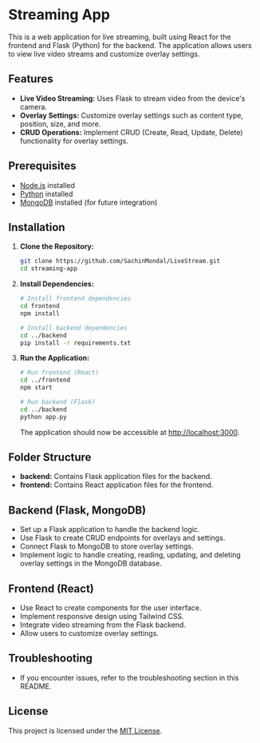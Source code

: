 # Streaming App

This is a web application for live streaming, built using React for the frontend and Flask (Python) for the backend. The application allows users to view live video streams and customize overlay settings.

## Features

- **Live Video Streaming:** Uses Flask to stream video from the device's camera.
- **Overlay Settings:** Customize overlay settings such as content type, position, size, and more.
- **CRUD Operations:** Implement CRUD (Create, Read, Update, Delete) functionality for overlay settings.

## Prerequisites

- [Node.js](https://nodejs.org/en/) installed
- [Python](https://www.python.org/downloads/) installed
- [MongoDB](https://www.mongodb.com/try/download/community) installed (for future integration)

## Installation

1. **Clone the Repository:**

    ```bash
    git clone https://github.com/SachinMondal/LiveStream.git
    cd streaming-app
    ```

2. **Install Dependencies:**

    ```bash
    # Install frontend dependencies
    cd frontend
    npm install

    # Install backend dependencies
    cd ../backend
    pip install -r requirements.txt
    ```

3. **Run the Application:**

    ```bash
    # Run frontend (React)
    cd ../frontend
    npm start

    # Run backend (Flask)
    cd ../backend
    python app.py
    ```

    The application should now be accessible at [http://localhost:3000](http://localhost:3000).

## Folder Structure

- **backend:** Contains Flask application files for the backend.
- **frontend:** Contains React application files for the frontend.

## Backend (Flask, MongoDB)

- Set up a Flask application to handle the backend logic.
- Use Flask to create CRUD endpoints for overlays and settings.
- Connect Flask to MongoDB to store overlay settings.
- Implement logic to handle creating, reading, updating, and deleting overlay settings in the MongoDB database.

## Frontend (React)

- Use React to create components for the user interface.
- Implement responsive design using Tailwind CSS.
- Integrate video streaming from the Flask backend.
- Allow users to customize overlay settings.

## Troubleshooting

- If you encounter issues, refer to the troubleshooting section in this README.

## License

This project is licensed under the [MIT License](LICENSE).
